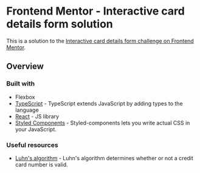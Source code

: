 # Frontend Mentor - Interactive card details form solution

This is a solution to the [Interactive card details form challenge on Frontend Mentor](https://www.frontendmentor.io/challenges/interactive-card-details-form-XpS8cKZDWw).

## Overview

### Built with

- Flexbox
- [TypeScript](https://www.typescriptlang.org/) - TypeScript extends JavaScript by adding types to the language
- [React](https://reactjs.org/) - JS library
- [Styled Components](https://styled-components.com/) - Styled-components lets you write actual CSS in your JavaScript.

### Useful resources

- [Luhn's algorithm](https://www.ibm.com/docs/da/order-management-sw/9.3.0?topic=cpms-handling-credit-cards) - Luhn's algorithm determines whether or not a credit card number is valid.
